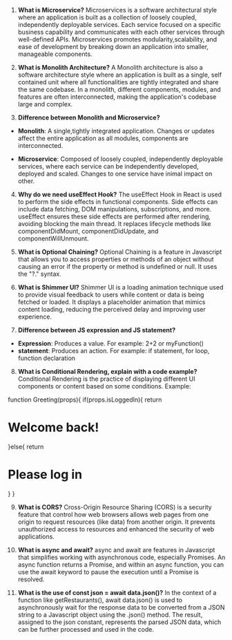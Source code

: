 <!--Monolith Architecture: Traditionally, when web apps were developed , they all were developed using the monolith architecture. earlier, we used to have a huge big project and suppose we are building an application so this huge big project used to have small pieces like we have a code of api , UI code, authentication code, notificationn code, back-end code and many more. If we want to make a single change like changing the colour of a button so for this we have to build/compile this whole big project  so This is called a "Monolith Architecture".-->

<!--In today's time the world is moving towards the "Microservices Architecture"-->

<!-- Microservice Architecture: In this we have different services for different jobs so we have a service like backend service,authentication service, Ui service, SMS sending service, notification services and many more and all these services combined together forms a big app. All these microservices talk to eachother depending on the use cases, This is known as "Separation of Concerns" and  "single Responsibility principle"  where eac and every service have its own job -->

<!-- How these services interact with each other?: These services have to interact with each other to make the whole application work, like the UI service will talk to backend to fetch the data and show it on UI, The backend service need to talk to DB , authentication.   -->

<!-- You can suppose that  the project we are making  is a UI microservice and this microservice is written in React, and the advantage of microservice architecture is that you can have different techstack for diff things suppose in monolith architecture you have one big project, a Java application so everything should be written in Java but In this microservice architecture you can have UI written in React, Backend written in Java, databse written in python, SMS written in golang and so on   -->

<!-- How these microservices are connected with each other?: suppose like our namaste food app that is Ui service is deployed on port:1234. similarly, all  these services run on their own specific ports. suppose your BE service is deployed on port:1000, SMS service on port:3000 soon different ports you can deploy diff services and at the end of the day all these ports can be mapped to domain name. suppose the BE is mapped to "/api", SMS is mapped to "/SMS", Ui is mapped to "/" and now how these service are connect, they will make call to diff URls so if UI wants to connects to BE they will make a call to "/api" or call port:1000  -->

<!-- The Two approaches of how the web apps or UI application fetches the data from backend:
1: As soon as the page load we can make the API call wait for data to coome and then we will render the UI. suppose, if API call takes 500ms then what will happen is our page will load and then wait for 500ms and after 500ms render the UI

2: As soon as the page loads we will just render the UI, after quickly rendering the UI now we will call the API and as soon as we get the result from the API we will re-render the application with the new data

-In React we will always be using the second approach because this will give you the better UX because In the approach 1 for 500ms or till the data will come from the API our page is completely frozen, we cannot see anything on the page and as soon as the data come from the api then we will suddenly see the UI on the page so thats the poor UX.Instead, In the second apprach we will load the page and  render whatever we have on the web page so atleast user can see something on the webpage instead of seeing nothing or blank like in approach 1
- React is so fast because its render cycles are very fast, It has one of the best rendering mechanisms so therefore rendering two times is okay-->
<!-- to get rid of CORS error instead of adding CORS extension in your browser we can bypass this CORS issue throught a different method by corsproxy.io we just have to go to the website and copy the corsproxy.io URL and append this before your api but for my browser i am unable to open the corsproxy.io website -->

1. **What is Microservice?**
   Microservices is a software architectural style where an application is built as a collection of loosely coupled, independently deployable services. Each service focused on a specific business capability and communicates with each other services through well-defined APIs. Microservices promotes modularity,scalability, and ease of development by breaking down an application into smaller, manageable components.

2. **What is Monolith Architecture?**
   A Monolith architecture is also a software architecture style where an application is built as a single, self contained unit where all functionalities are tightly integrated and share the same codebase. In a monolith, different components, modules, and features are often interconnected, making the application's codebase large and complex.

3. **Difference between Monolith and Microservice?**

- **Monolith**: A single,tightly integrated application. Changes or updates affect the entire application as all modules, components are interconnected.

- **Microservice**: Composed of loosely coupled, independently deployable services, where each service can be independently developed, deployed and scaled. Changes to one service have inimal impact on other.

4. **Why do we need useEffect Hook?**
   The useEffect Hook in React is used to perform the side effects in functional components. Side effects can include data fetching, DOM manipulations, subscriptions, and more. useEffect ensures these side effects are performed after rendering, avoiding blocking the main thread. It replaces lifecycle methods like componentDidMount, componentDidUpdate, and componentWillUnmount.

5. **What is Optional Chaining?**
   Optional Chaining is a feature in Javascript that allows you to access properties or methods of an object without causing an error if the property or method is undefined or null. It uses the "?." syntax.

6. **What is Shimmer UI?**
   Shimmer UI is a loading animation technique used to provide visual feedback to users while content or data is being fetched or loaded. It displays a placeholder animation that mimics content loading, reducing the perceived delay and improving user experience.

7. **Difference between JS expression and JS statement?**

- **Expression**: Produces a value. For example: 2+2 or myFunction()
- **statement**: Produces an action. For example: if statement, for loop, function declaration

8. **What is Conditional Rendering, explain with a code example?**
   Conditional Rendering is the practice of displaying different UI components or content based on some conditions. Example:

function Greeting(props){
if(props.isLoggedIn){
return <h1>Welcome back!</h1>
}else{
return <h1>Please log in</h1>
}
}

9. **What is CORS?**
   Cross-Origin Resource Sharing (CORS) is a security feature that control how web browsers allows web pages from one origin to request resources (like data) from another origin. It prevents unauthorized access to resources and enhanced the security of web applications.

10. **What is async and await?**
    async and await are features in Javascript that simplifies working with asynchronous code, especially Promises. An async function returns a Promise, and within an async function, you can use the await keyword to pause the execution until a Promise is resolved.

11. **What is the use of **const json = await data.json()**?**
    In the context of a function like getRestaurants(), await data.json() is used to asynchronously wait for the response data to be converted from a JSON string to a Javascript object using the .json() method. The result, assigned to the json constant, represents the parsed JSON data, which can be further processed and used in the code.

